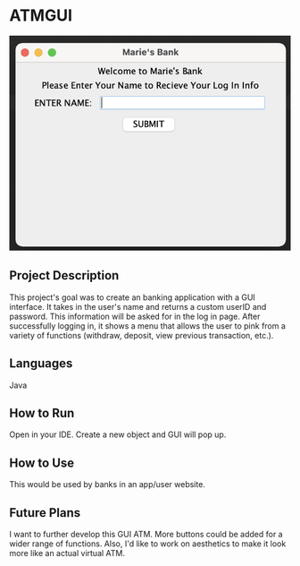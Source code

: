 # ATMGUI

<p>
<img src="ATM_GUI_ScreenShot.png" alt="GUI screenshot"/>
</p>

## Project Description
This project's goal was to create an banking application with a GUI interface. It takes in the user's name and returns a custom userID and password. This information will be asked for in the log in page. After successfully logging in, it shows a menu that allows the user to pink from a variety of functions (withdraw, deposit, view previous transaction, etc.).

## Languages
Java

## How to Run
Open in your IDE. Create a new object and GUI will pop up.

## How to Use
This would be used by banks in an app/user website. 

## Future Plans
I want to further develop this GUI ATM. More buttons could be added for a wider range of functions. Also, I'd like to work on aesthetics to make it look more like an actual virtual ATM.  

